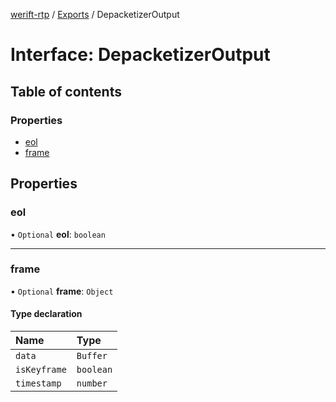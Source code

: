[werift-rtp](../README.md) / [Exports](../modules.md) / DepacketizerOutput

# Interface: DepacketizerOutput

## Table of contents

### Properties

- [eol](DepacketizerOutput.md#eol)
- [frame](DepacketizerOutput.md#frame)

## Properties

### eol

• `Optional` **eol**: `boolean`

___

### frame

• `Optional` **frame**: `Object`

#### Type declaration

| Name | Type |
| :------ | :------ |
| `data` | `Buffer` |
| `isKeyframe` | `boolean` |
| `timestamp` | `number` |
